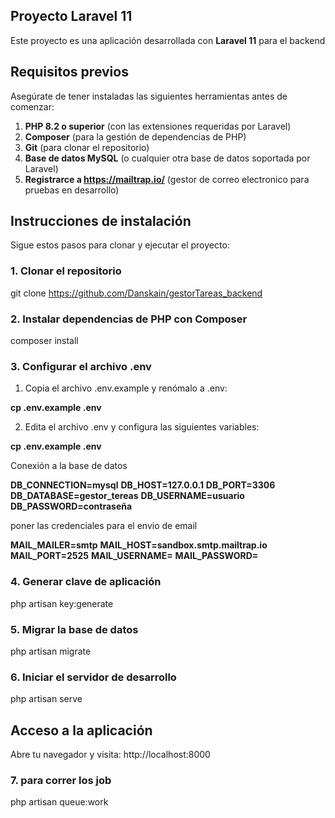 ## Proyecto Laravel 11

Este proyecto es una aplicación desarrollada con **Laravel 11** para el backend

## Requisitos previos

Asegúrate de tener instaladas las siguientes herramientas antes de comenzar:

1. **PHP 8.2 o superior** (con las extensiones requeridas por Laravel)
2. **Composer** (para la gestión de dependencias de PHP)
3. **Git** (para clonar el repositorio)
4. **Base de datos MySQL** (o cualquier otra base de datos soportada por Laravel)
5. **Registrarce a https://mailtrap.io/** (gestor de correo electronico para pruebas en desarrollo)

## Instrucciones de instalación

Sigue estos pasos para clonar y ejecutar el proyecto:

### 1. Clonar el repositorio

git clone https://github.com/Danskain/gestorTareas_backend

### 2. Instalar dependencias de PHP con Composer

composer install

### 3. Configurar el archivo .env

1. Copia el archivo .env.example y renómalo a .env:

**cp .env.example .env**

2. Edita el archivo .env y configura las siguientes variables:

**cp .env.example .env**

Conexión a la base de datos

**DB_CONNECTION=mysql**
**DB_HOST=127.0.0.1**
**DB_PORT=3306**
**DB_DATABASE=gestor_tereas**
**DB_USERNAME=usuario**
**DB_PASSWORD=contraseña**

poner las credenciales para el envio de email

**MAIL_MAILER=smtp**
**MAIL_HOST=sandbox.smtp.mailtrap.io**
**MAIL_PORT=2525**
**MAIL_USERNAME=**
**MAIL_PASSWORD=**

### 4. Generar clave de aplicación

php artisan key:generate

### 5. Migrar la base de datos

php artisan migrate

### 6. Iniciar el servidor de desarrollo

php artisan serve

## Acceso a la aplicación

Abre tu navegador y visita: http://localhost:8000

### 7. para correr los job

php artisan queue:work
